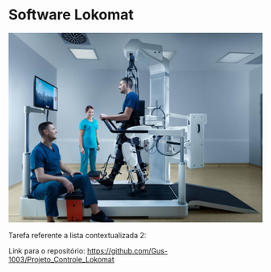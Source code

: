 # Software Lokomat

![Lokomat](Lokomat.jpg)

Tarefa referente a lista contextualizada 2:

Link para o repositório: https://github.com/Gus-1003/Projeto_Controle_Lokomat
